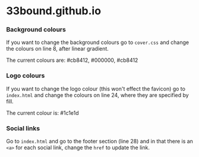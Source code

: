 # 33bound.github.io

### Background colours
If you want to change the background colours go to `cover.css` and change the colours on line 8, after linear gradient.

The current colours are: #cb8412, #000000, #cb8412


### Logo colours
If you want to change the logo colour (this won't effect the favicon) go to `index.html` and change the colours on line 24, where they are specified by fill.

The current colour is: #1c1e1d


### Social links
Go to `index.html` and go to the footer section (line 28) and in that there is an `<a>` for each social link, change the `href` to update the link. 
